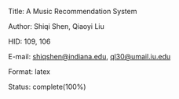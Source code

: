 Title: A Music Recommendation System

Author: Shiqi Shen, Qiaoyi Liu

HID: 109, 106

E-mail: shiqshen@indiana.edu, ql30@umail.iu.edu

Format: latex 

Status: complete(100%)